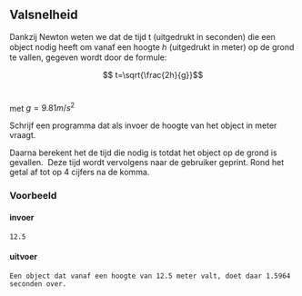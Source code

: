 ## Valsnelheid

Dankzij Newton weten we dat de tijd t (uitgedrukt in seconden) die een object nodig heeft om vanaf een hoogte ℎ (uitgedrukt in meter) op de grond te vallen, gegeven wordt door de formule:  

$$ t=\sqrt{\frac{2h}{g}}$$                                                                                 

met $g=9.81m/s^2$

Schrijf een programma dat als invoer de hoogte van het object in meter vraagt.

Daarna berekent het de tijd die nodig is totdat het object op de grond is gevallen.  Deze tijd wordt vervolgens naar de gebruiker geprint. Rond het getal af tot op 4 cijfers na de komma.

### Voorbeeld

#### invoer

```console?lang=python&prompt=>>>
12.5
```

#### uitvoer

```
Een object dat vanaf een hoogte van 12.5 meter valt, doet daar 1.5964 seconden over.
```

